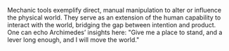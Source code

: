 
Mechanic tools exemplify direct, manual manipulation to alter or influence the physical world. They serve as an extension of the human capability to interact with the world, bridging the gap between intention and product. One can echo Archimedes’ insights here: "Give me a place to stand, and a lever long enough, and I will move the world."

